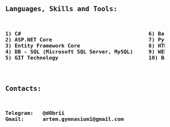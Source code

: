 <pre>
<h2>Languages, Skills and Tools: </h2>
<h3>1) C#                                         6) Basics C++
2) ASP.NET Core                               7) Python 
3) Entity Framework Core                      8) HTML5, CSS
4) DB - SQL (Microsoft SQL Server, MySQL)     9) WEB, Computer Systems                              
5) GIT Technology                             10) Basics Assembler 
</h3></pre><pre>
<h2>Contacts: </h2>
<h3>Telegram:   @d0brii
Gmail:      artem.gymnasium1@gmail.com
</h3></pre>
